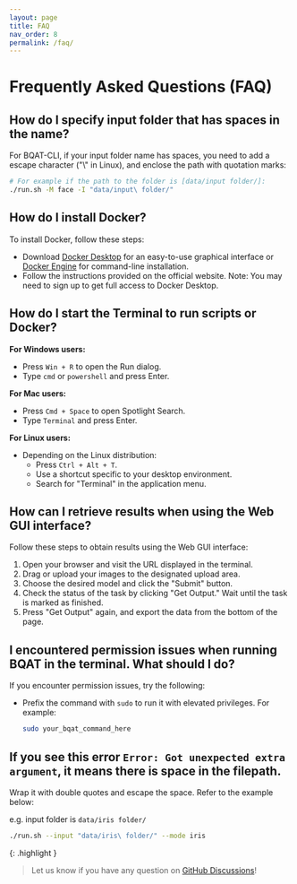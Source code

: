 ```yaml
---
layout: page
title: FAQ
nav_order: 8
permalink: /faq/
---
```



# Frequently Asked Questions (FAQ)

## How do I specify input folder that has spaces in the name?

For BQAT-CLI, if your input folder name has spaces, you need to add a escape character ("\\" in Linux), and enclose the path with quotation marks:

``` sh
# For example if the path to the folder is [data/input folder/]:
./run.sh -M face -I "data/input\ folder/"
```

## How do I install Docker?

To install Docker, follow these steps:

- Download [Docker Desktop](https://www.docker.com/) for an easy-to-use graphical interface or [Docker Engine](https://docs.docker.com/engine/install/) for command-line installation.
- Follow the instructions provided on the official website. Note: You may need to sign up to get full access to Docker Desktop.

## How do I start the Terminal to run scripts or Docker?

**For Windows users:**
  - Press `Win + R` to open the Run dialog.
  - Type `cmd` or `powershell` and press Enter.

**For Mac users:**
  - Press `Cmd + Space` to open Spotlight Search.
  - Type `Terminal` and press Enter.

**For Linux users:**
  - Depending on the Linux distribution:
    - Press `Ctrl + Alt + T`.
    - Use a shortcut specific to your desktop environment.
    - Search for "Terminal" in the application menu.

## How can I retrieve results when using the Web GUI interface?

Follow these steps to obtain results using the Web GUI interface:

1. Open your browser and visit the URL displayed in the terminal.
2. Drag or upload your images to the designated upload area.
3. Choose the desired model and click the "Submit" button.
4. Check the status of the task by clicking "Get Output." Wait until the task is marked as finished.
5. Press "Get Output" again, and export the data from the bottom of the page.

## I encountered permission issues when running BQAT in the terminal. What should I do?

If you encounter permission issues, try the following:

- Prefix the command with `sudo` to run it with elevated privileges. For example:

  ```sh
  sudo your_bqat_command_here
  ```

## If you see this error `Error: Got unexpected extra argument`, it means there is space in the filepath.

Wrap it with double quotes and escape the space. Refer to the example below:

e.g. input folder is `data/iris folder/`
```sh
./run.sh --input "data/iris\ folder/" --mode iris
```

{: .highlight }
> Let us know if you have any question on [GitHub Discussions](https://github.com/Biometix/bqat-cli/discussions)!
